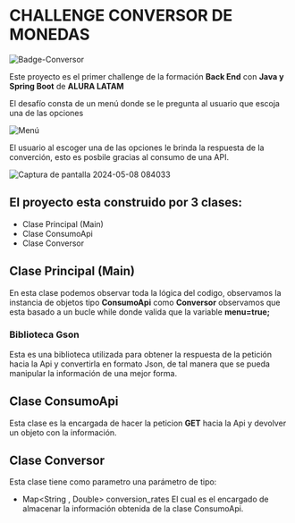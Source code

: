 # CHALLENGE CONVERSOR DE MONEDAS
![Badge-Conversor](https://github.com/dcoti7/Challenge/assets/157064508/5c26e310-2d45-4179-9b89-b86ee613ad40)

Este proyecto es el primer challenge de la formación **Back End** con **Java y Spring Boot** de **ALURA LATAM**

El desafío consta de un menú donde se le pregunta al usuario que escoja una de las opciones 

![Menú](https://github.com/dcoti7/Challenge/assets/157064508/b44041a6-a41b-4013-92a9-deef4327b0f7)

El usuario al escoger una de las opciones le brinda la respuesta de la converción, esto es posbile gracias al consumo de una API.

![Captura de pantalla 2024-05-08 084033](https://github.com/dcoti7/Challenge/assets/157064508/2b4144c2-cb72-405f-9c3f-80675440aeef)

## El proyecto esta construido por 3 clases: 
* Clase Principal (Main)
* Clase ConsumoApi
* Clase Conversor

## Clase Principal (Main) 

En esta clase podemos observar toda la lógica del codigo, observamos la instancia de objetos tipo **ConsumoApi** como **Conversor**
observamos que esta basado a un bucle while donde valida que la variable **menu=true;**

### Biblioteca Gson

Esta es una biblioteca utilizada para obtener la respuesta de la petición hacia la Api y convertirla en formato Json, de tal manera que 
se pueda manipular la información de una mejor forma. 

## Clase ConsumoApi

Esta clase es la encargada de hacer la peticion **GET** hacia la Api y devolver un objeto con la información. 

## Clase Conversor

Esta clase tiene como parametro una parámetro de tipo: 
* Map<String , Double> conversion_rates
El cual es el encargado de almacenar la información obtenida de la clase ConsumoApi. 
